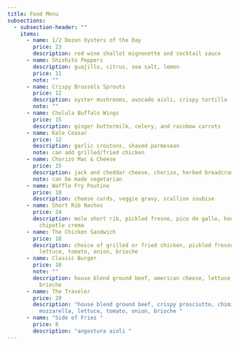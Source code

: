 ```yaml
---
title: Food Menu
subsections:
  - subsection-header: ""
    items:
      - name: 1/2 Dozen Oysters of the Day
        price: 23
        description: red wine shallot mignonette and cocktail sauce
      - name: Shishito Peppers
        description: guajillo, citrus, sea salt, lemon
        price: 11
        note: ""
      - name: Crispy Brussels Sprouts
        price: 12
        description: oyster mushrooms, avocado aioli, crispy tortilla
        note: ""
      - name: Cholula Buffalo Wings
        price: 15
        description: ginger buttermilk, celery, and rainbow carrots
      - name: Kale Ceasar
        price: 12
        description: garlic croutons, shaved parmesean
        note: can add grilled/fried chicken
      - name: Chorizo Mac & Cheese
        price: 15
        description: jack and cheddar cheese, chorizo, herbed breadcrumbs
        note: can be made vegetarian
      - name: Waffle Fry Poutine
        price: 18
        description: cheese curds, veggie gravy, scallion soubise
      - name: Short Rib Nachos
        price: 24
        description: mole short rib, pickled fresno, pico de gallo, house cheese blend,
          chipotle crema
      - name: The Chicken Sandwich
        price: 18
        description: choice of grilled or fried chicken, pickled fresnos, miso aioli,
          lettuce, tomato, onion, brioche
      - name: Classic Burger
        price: 18
        note: ""
        description: house blend ground beef, american cheese, lettuce, tomato, onion,
          brioche
      - name: The Traveler
        price: 20
        description: "house blend ground beef, crispy prosciutto, chimichurri,
          mozzarella, lettuce, tomato, onion, brioche "
      - name: "Side of Fries "
        price: 8
        description: "angostura aioli "
---
```

